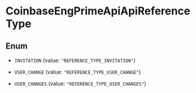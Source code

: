 
# CoinbaseEngPrimeApiApiReferenceType

## Enum


* `INVITATION` (value: `"REFERENCE_TYPE_INVITATION"`)

* `USER_CHANGE` (value: `"REFERENCE_TYPE_USER_CHANGE"`)

* `USER_CHANGES` (value: `"REFERENCE_TYPE_USER_CHANGES"`)



